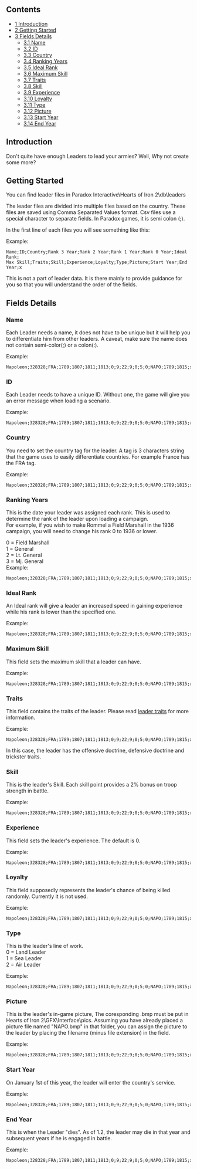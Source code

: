 ## Contents

-   [ 1 Introduction ](#Introduction)
-   [ 2 Getting Started ](#Getting_Started)
-   [ 3 Fields Details ](#Fields_Details)
    -   [ 3.1 Name ](#Name)
    -   [ 3.2 ID ](#ID)
    -   [ 3.3 Country ](#Country)
    -   [ 3.4 Ranking Years ](#Ranking_Years)
    -   [ 3.5 Ideal Rank ](#Ideal_Rank)
    -   [ 3.6 Maximum Skill ](#Maximum_Skill)
    -   [ 3.7 Traits ](#Traits)
    -   [ 3.8 Skill ](#Skill)
    -   [ 3.9 Experience ](#Experience)
    -   [ 3.10 Loyalty ](#Loyalty)
    -   [ 3.11 Type ](#Type)
    -   [ 3.12 Picture ](#Picture)
    -   [ 3.13 Start Year ](#Start_Year)
    -   [ 3.14 End Year ](#End_Year)

##  Introduction 

Don't quite have enough Leaders to lead your armies? Well, Why not
create some more?

##  Getting Started 

You can find leader files in Paradox Interactive\Hearts of Iron
2\db\leaders  

The leader files are divided into multiple files based on the country.
These files are saved using Comma Separated Values format. Csv files use
a special character to separate fields. In Paradox games, it is semi
colon (;).

In the first line of each files you will see something like this:

Example:

    Name;ID;Country;Rank 3 Year;Rank 2 Year;Rank 1 Year;Rank 0 Year;Ideal Rank;
    Max Skill;Traits;Skill;Experience;Loyalty;Type;Picture;Start Year;End Year;x

This is not a part of leader data. It is there mainly to provide
guidance for you so that you will understand the order of the fields.

##  Fields Details 

###  Name 

Each Leader needs a name, it does not have to be unique but it will help
you to differentiate him from other leaders. A caveat, make sure the
name does not contain semi-color(;) or a colon(:).

Example:

    Napoleon;328328;FRA;1789;1807;1811;1813;0;9;22;9;0;5;0;NAPO;1789;1815;x

###  ID 

Each Leader needs to have a unique ID. Without one, the game will give
you an error message when loading a scenario.

Example:

    Napoleon;328328;FRA;1789;1807;1811;1813;0;9;22;9;0;5;0;NAPO;1789;1815;x

###  Country 

You need to set the country tag for the leader. A tag is 3 characters
string that the game uses to easily differentiate countries. For example
France has the FRA tag.

Example:

    Napoleon;328328;FRA;1789;1807;1811;1813;0;9;22;9;0;5;0;NAPO;1789;1815;x

###  Ranking Years 

This is the date your leader was assigned each rank. This is used to
determine the rank of the leader upon loading a campaign.  
For example, if you wish to make Rommel a Field Marshall in the 1936
campaign, you will need to change his rank 0 to 1936 or lower.  
  
0 = Field Marshall  
1 = General  
2 = Lt. General  
3 = Mj. General  
Example:

    Napoleon;328328;FRA;1789;1807;1811;1813;0;9;22;9;0;5;0;NAPO;1789;1815;x

###  Ideal Rank 

An Ideal rank will give a leader an increased speed in gaining
experience while his rank is lower than the specified one.

Example:

    Napoleon;328328;FRA;1789;1807;1811;1813;0;9;22;9;0;5;0;NAPO;1789;1815;x

###  Maximum Skill 

This field sets the maximum skill that a leader can have.

Example:

    Napoleon;328328;FRA;1789;1807;1811;1813;0;9;22;9;0;5;0;NAPO;1789;1815;x

###  Traits 

This field contains the traits of the leader. Please read [leader
traits](/wiki/Leader_Traits "Leader Traits") for more information.

Example:

    Napoleon;328328;FRA;1789;1807;1811;1813;0;9;22;9;0;5;0;NAPO;1789;1815;x

In this case, the leader has the offensive doctrine, defensive doctrine
and trickster traits.

###  Skill 

This is the leader's Skill. Each skill point provides a 2% bonus on
troop strength in battle.

Example:

    Napoleon;328328;FRA;1789;1807;1811;1813;0;9;22;9;0;5;0;NAPO;1789;1815;x

###  Experience 

This field sets the leader's experience. The default is 0.

Example:

    Napoleon;328328;FRA;1789;1807;1811;1813;0;9;22;9;0;5;0;NAPO;1789;1815;x

###  Loyalty 

This field supposedly represents the leader's chance of being killed
randomly. Currently it is not used.

Example:

    Napoleon;328328;FRA;1789;1807;1811;1813;0;9;22;9;0;5;0;NAPO;1789;1815;x

###  Type 

This is the leader's line of work.  
0 = Land Leader  
1 = Sea Leader  
2 = Air Leader

Example:

    Napoleon;328328;FRA;1789;1807;1811;1813;0;9;22;9;0;5;0;NAPO;1789;1815;x

###  Picture 

This is the leader's in-game picture, The coresponding .bmp must be put
in Hearts of Iron 2\GFX\Interface\pics. Assuming you have already placed
a picture file named "NAPO.bmp" in that folder, you can assign the
picture to the leader by placing the filename (minus file extension) in
the field.

Example:

    Napoleon;328328;FRA;1789;1807;1811;1813;0;9;22;9;0;5;0;NAPO;1789;1815;x

###  Start Year 

On January 1st of this year, the leader will enter the country's
service.

Example:

    Napoleon;328328;FRA;1789;1807;1811;1813;0;9;22;9;0;5;0;NAPO;1789;1815;x

###  End Year 

This is when the Leader "dies". As of 1.2, the leader may die in that
year and subsequent years if he is engaged in battle.

Example:

    Napoleon;328328;FRA;1789;1807;1811;1813;0;9;22;9;0;5;0;NAPO;1789;1815;x
